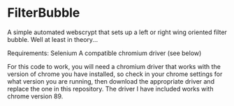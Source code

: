 # FilterBubble
A simple automated webscrypt that sets up a left or right wing oriented filter bubble. Well at least in theory...

Requirements:
Selenium
A compatible chromium driver (see below)

For this code to work, you will need a chromium driver that works with the version of chrome you have installed, so check in your chrome settings for what version you are running, then download the appropriate driver and replace the one in this repository. The driver I have included works with chrome version 89.
